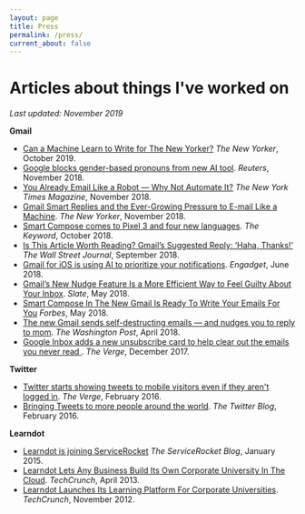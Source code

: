 ```yaml
---
layout: page
title: Press
permalink: /press/
current_about: false
---
```



# Articles about things I've worked on
*Last updated: November 2019*

**Gmail**

* [Can a Machine Learn to Write for The New Yorker?](https://www.newyorker.com/magazine/2019/10/14/can-a-machine-learn-to-write-for-the-new-yorker) *The New Yorker*, October 2019.
* [Google blocks gender-based pronouns from new AI tool](https://www.reuters.com/article/us-alphabet-google-ai-gender/fearful-of-bias-google-blocks-gender-based-pronouns-from-new-ai-tool-idUSKCN1NW0EF). *Reuters*, November 2018.
* [You Already Email Like a Robot — Why Not Automate It?](https://www.nytimes.com/2018/11/07/magazine/you-already-email-like-a-robot-why-not-automate-it.html) *The New York Times Magazine*, November 2018.
* [Gmail Smart Replies and the Ever-Growing Pressure to E-mail Like a Machine](https://www.newyorker.com/tech/annals-of-technology/gmail-smart-replies-and-the-ever-growing-pressure-to-e-mail-like-a-machine). *The New Yorker*, November 2018.
* [Smart Compose comes to Pixel 3 and four new languages](https://www.blog.google/products/gmail/smart-compose-comes-pixel-3-and-four-new-languages/). *The Keyword*, October 2018.
* [Is This Article Worth Reading? Gmail’s Suggested Reply: ‘Haha, Thanks!’](https://www.wsj.com/articles/very-interesting-awesome-love-it-gmail-users-confront-chipper-smart-reply-1537282569) *The Wall Street Journal*, September 2018. 
* [Gmail for iOS is using AI to prioritize your notifications](https://www.engadget.com/2018/06/15/gmail-ios-high-priority-notifications/). *Engadget*, June 2018.
* [Gmail’s New Nudge Feature Is a More Efficient Way to Feel Guilty About Your Inbox](https://slate.com/technology/2018/05/gmails-nudge-feature-is-a-more-efficient-way-to-feel-guilty-about-your-inbox.html). *Slate*, May 2018. 
* [Smart Compose In The New Gmail Is Ready To Write Your Emails For You](https://www.forbes.com/sites/anthonykarcz/2018/05/08/smart-compose-in-the-new-gmail-is-ready-to-write-your-emails-for-you/#354b3c654c2e) *Forbes*, May 2018.
* [The new Gmail sends self-destructing emails — and nudges you to reply to mom](https://www.washingtonpost.com/news/the-switch/wp/2018/04/25/the-new-gmail-sends-self-destructing-emails-and-nudges-you-to-reply-to-mom/). *The Washington Post*, April 2018.
* [Google Inbox adds a new unsubscribe card to help clear out the emails you never read
](https://www.theverge.com/2017/12/15/16780648/google-inbox-unsubscribe-card-promotional-emails). *The Verge*, December 2017.

**Twitter**

* [Twitter starts showing tweets to mobile visitors even if they aren't logged in](https://www.theverge.com/2016/2/2/10898658/twitter-logged-out-home-page-mobile-countries). *The Verge*, February 2016. 
* [Bringing Tweets to more people around the world](https://blog.twitter.com/official/en_us/a/2016/bringing-tweets-to-more-people-around-the-world.html). *The Twitter Blog*, February 2016. 

**Learndot**
* [Learndot is joining ServiceRocket](https://blog.servicerocket.com/learndot/learndot-is-joining-servicerocket) *The ServiceRocket Blog*, January 2015.
* [Learndot Lets Any Business Build Its Own Corporate University In The Cloud](https://techcrunch.com/2013/04/25/learndot-officially-opens-to-the-public-to-let-any-business-build-its-own-corporate-university-in-the-cloud/). *TechCrunch*, April 2013.
* [Learndot Launches Its Learning Platform For Corporate Universities](https://techcrunch.com/2012/11/13/learndot-launches-its-learning-platform-for-corporate-universities/). *TechCrunch*, November 2012. 